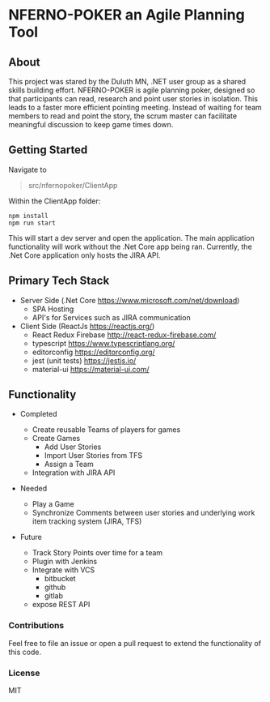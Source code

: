 # NFERNO-POKER an Agile Planning Tool

## About
This project was stared by the Duluth MN, .NET user group as a shared skills building effort.
NFERNO-POKER is agile planning poker, designed so that participants can read, research and point user stories in isolation. This leads to a faster more efficient pointing meeting. Instead of waiting for team members to read and point the story, the scrum master can facilitate meaningful discussion to keep game times down. 

## Getting Started
Navigate to 

> src/nfernopoker/ClientApp

Within the ClientApp folder:

    npm install
    npm run start
    
This will start a dev server and open the application. The main application functionality will work without the .Net Core app being ran. Currently, the .Net Core application only hosts the JIRA API. 

## Primary Tech Stack
- Server Side (.Net Core  https://www.microsoft.com/net/download)
	- SPA Hosting
	- API's for Services such as JIRA communication
- Client Side (ReactJs https://reactjs.org/) 
	- React Redux Firebase http://react-redux-firebase.com/
	* typescript https://www.typescriptlang.org/
	* editorconfig https://editorconfig.org/
	* jest (unit tests) https://jestjs.io/
	* material-ui https://material-ui.com/

## Functionality
- Completed
	* Create reusable Teams of players for games
	* Create Games
		* Add User Stories
		* Import User Stories from TFS
		* Assign a Team
	* Integration with JIRA API
		
- Needed
	- Play a Game
	- Synchronize Comments between user stories and underlying work item tracking system (JIRA, TFS)
	
- Future
	- Track Story Points over time for a team
	- Plugin with Jenkins
	- Integrate with VCS
		* bitbucket
		* github
		* gitlab
	
	* expose REST API


### Contributions

Feel free to file an issue or open a pull request to extend the functionality of this code.

### License

MIT

